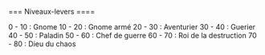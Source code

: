 === Niveaux-levers ==== 

0 - 10 : Gnome
10 - 20 : Gnome armé
20 - 30 : Aventurier
30 - 40 : Guerier
40 - 50 : Paladin
50 - 60 : Chef de guerre
60 - 70 : Roi de la destruction
70 - 80 : Dieu du chaos

